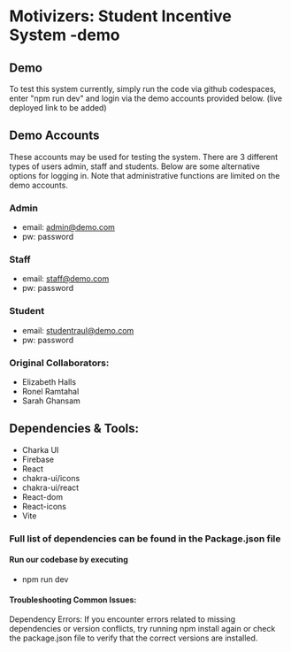 # Motivizers: Student Incentive System -demo

## Demo
To test this system currently, simply run the code via github codespaces, enter "npm run dev" and login via the demo accounts provided below. 
(live deployed link to be added)

## Demo Accounts
These accounts may be used for testing the system. There are 3 different types of users admin, staff and students. Below are some alternative options for logging in.
Note that administrative functions are limited on the demo accounts.

### Admin
- email: admin@demo.com
- pw: password

### Staff
- email: staff@demo.com
- pw: password

### Student
- email: studentraul@demo.com
- pw: password

### Original Collaborators:
- Elizabeth Halls
- Ronel Ramtahal
- Sarah Ghansam

## Dependencies & Tools:
- Charka UI
- Firebase
- React
- chakra-ui/icons
- chakra-ui/react
- React-dom
- React-icons
- Vite

### Full list of dependencies can be found in the Package.json file

#### Run our codebase by executing
- npm run dev
  
#### Troubleshooting Common Issues:
Dependency Errors: If you encounter errors related to missing dependencies or version conflicts, try running npm install again or check the package.json file to verify that the correct versions are installed.


